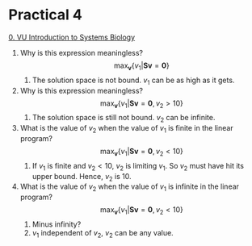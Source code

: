 # Practical 4

[0. VU Introduction to Systems Biology](0.%20VU%20Introduction%20to%20Systems%20Biology.md)

1. Why is this expression meaningless? $$\max_{\mathbf{v}}\{v_{1}|\mathbf{S}\mathbf{v}=\mathbf{0}\}$$
	1. The solution space is not bound. $v_1$ can be as high as it gets.
2. Why is this expression meaningless? $$\max_{\mathbf{v}}\{v_{1}|\mathbf{S}\mathbf{v}=\mathbf{0},v_{2}>10\}$$
	1. The solution space is still not bound. $v_2$ can be infinite.
3. What is the value of $v_2$ when the value of $v_1$ is finite in the linear program? $$\max_\mathbf{v}\{v_1|\mathbf{S}\mathbf{v}=\mathbf{0},v_2<10\}$$
	1. If $v_1$ is finite and $v_2 < 10$, $v_2$ is limiting $v_1$. So $v_2$ must have hit its upper bound. Hence, $v_2$ is 10.
4.  What is the value of $v_2$ when the value of $v_1$ is infinite in the linear program? $$\max_\mathbf{v}\{v_1|\mathbf{S}\mathbf{v}=\mathbf{0},v_2<10\}$$
	1. Minus infinity?
	2. $v_1$ independent of $v_2$, $v_2$ can be any value.

